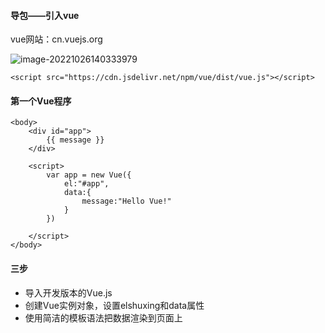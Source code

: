 #### 导包——引入vue

vue网站：cn.vuejs.org

![image-20221026140333979](D:\TyporaWorks\图片文件夹存放\image-20221026140333979.png)

```
<script src="https://cdn.jsdelivr.net/npm/vue/dist/vue.js"></script>
```



#### 第一个Vue程序

```vue
<body>
    <div id="app">
        {{ message }}
    </div>

    <script>
        var app = new Vue({
            el:"#app",
            data:{
                message:"Hello Vue!"
            }
        })

    </script>
</body>
```



#### 三步

+ 导入开发版本的Vue.js
+ 创建Vue实例对象，设置elshuxing和data属性
+ 使用简洁的模板语法把数据渲染到页面上